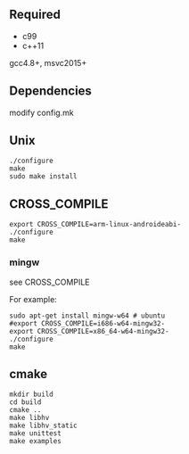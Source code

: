 ## Required

- c99
- c++11

gcc4.8+, msvc2015+

## Dependencies
modify config.mk

## Unix
```
./configure
make
sudo make install
```

## CROSS_COMPILE
```
export CROSS_COMPILE=arm-linux-androideabi-
./configure
make
```

### mingw
see CROSS_COMPILE

For example:
```
sudo apt-get install mingw-w64 # ubuntu
#export CROSS_COMPILE=i686-w64-mingw32-
export CROSS_COMPILE=x86_64-w64-mingw32-
./configure
make
```

## cmake
```
mkdir build
cd build
cmake ..
make libhv
make libhv_static
make unittest
make examples
```
